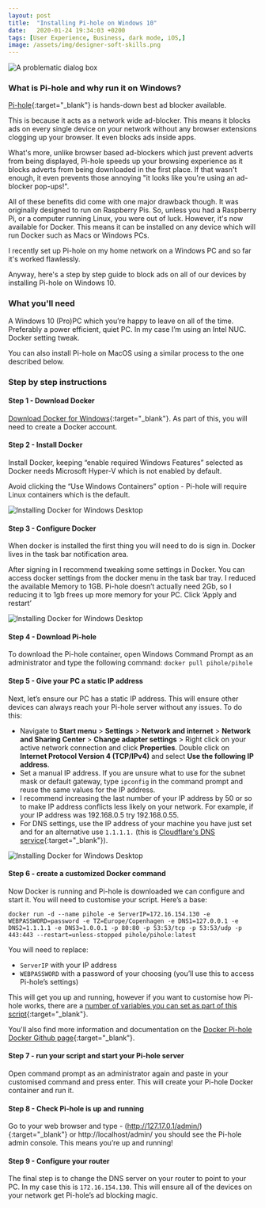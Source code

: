 ```yaml
---
layout: post
title:  "Installing Pi-hole on Windows 10"
date:   2020-01-24 19:34:03 +0200
tags: [User Experience, Business, dark mode, iOS,]
image: /assets/img/designer-soft-skills.png
---
```

![A problematic dialog box]({{site.baseurl}}/assets/img/designer-soft-skills.png)

### What is Pi-hole and why run it on Windows?

[Pi-hole](https://pi-hole.net/){:target="_blank"} is hands-down best ad blocker available.  

This is because it acts as a network wide ad-blocker. This means it blocks ads on every single device on your network without any browser extensions clogging up your browser. It even blocks ads inside apps.  

What's more, unlike browser based ad-blockers which just prevent adverts from being displayed, Pi-hole speeds up your browsing experience as it blocks adverts from being downloaded in the first place. If that wasn't enough, it even prevents those annoying "it looks like you're using an ad-blocker pop-ups!".

All of these benefits did come with one major drawback though. It was originally designed to run on Raspberry Pis. So, unless you had a Raspberry Pi, or a computer running Linux, you were out of luck. However, it's now available for Docker. This means it can be installed on any device which will run Docker such as Macs or Windows PCs.

I recently set up Pi-hole on my home network on a Windows PC and so far it's worked flawlessly.  

Anyway, here's a step by step guide to block ads on all of our devices by installing Pi-hole on Windows 10. 


### What you'll need
A Windows 10 (Pro)PC which you’re happy to leave on all of the time. Preferably a power efficient, quiet PC. In my case I’m using an Intel NUC. Docker setting tweak.

You can also install Pi-hole on MacOS using a similar process to the one described below.

### Step by step instructions

#### Step 1 - Download Docker
 [Download Docker for Windows](https://www.docker.com/products/docker-desktop){:target="_blank"}. As part of this, you will need to create a Docker account.
#### Step 2 - Install Docker
Install Docker, keeping “enable required Windows Features” selected as Docker needs Microsoft Hyper-V which is not enabled by default. 

Avoid clicking the “Use Windows Containers” option - Pi-hole will require Linux containers which is the default. 

![Installing Docker for Windows Desktop]({{site.baseurl}}/assets/img/1-install-docker-windows.png)
#### Step 3 - Configure Docker
When docker is installed the first thing  you will need to do is sign in. Docker lives in the task bar notification area. 

After signing in I recommend tweaking some settings in Docker. You can access docker settings from the docker menu in the task bar tray. I reduced the available Memory to 1GB. Pi-hole doesn’t actually need 2Gb, so I reducing it to 1gb frees up more memory for your PC. Click ‘Apply and restart’

![Installing Docker for Windows Desktop]({{site.baseurl}}/assets/img/2-docker-windows-resources-configuration.png)
#### Step 4 - Download Pi-hole
To download the Pi-hole container, open Windows Command Prompt as an administrator and type the following command: ```docker pull pihole/pihole``` 
#### Step 5 - Give your PC a static IP address
Next, let’s ensure our PC has a static IP address. This will ensure other devices can always reach your Pi-hole server without any issues. To do this:
- Navigate to **Start menu** > **Settings** > **Network and internet** > **Network and Sharing Center** > **Change adapter settings** > Right click on your active network connection and click **Properties**. Double click on **Internet Protocol Version 4 (TCP/IPv4)** and select **Use the following IP address**.  
- Set a manual IP address. If you are unsure what to use for the subnet mask or default gateway, type ```ipconfig``` in the command prompt and reuse the same values for the IP address. 
- I recommend increasing the last number of your IP address by 50 or so to make IP address conflicts less likely on your network. For example, if your IP address was 192.168.0.5 try 192.168.0.55.  
- For DNS settings, use the IP address of your machine you have just set and for an alternative use ```1.1.1.1.``` (this is [Cloudflare's DNS service](https://1.1.1.1/dns/){:target="_blank"}).

![Installing Docker for Windows Desktop]({{site.baseurl}}/assets/img/3-windows-change-to-static-ip.png)

#### Step 6 - create a customized Docker command
Now Docker is running and Pi-hole is downloaded we can configure and start it. You will need to customise your script. Here’s a base:


```docker run -d --name pihole -e ServerIP=172.16.154.130 -e WEBPASSWORD=password -e TZ=Europe/Copenhagen -e DNS1=127.0.0.1 -e DNS2=1.1.1.1 -e DNS3=1.0.0.1 -p 80:80 -p 53:53/tcp -p 53:53/udp -p 443:443 --restart=unless-stopped pihole/pihole:latest```

You will need to replace: 
- ```ServerIP``` with your IP address
- ```WEBPASSWORD``` with a password of your choosing (you’ll use this to access Pi-hole’s settings)

This will get you up and running, however if you want to customise how Pi-hole works, there are a [number of variables you can set as part of this script](https://github.com/pi-hole/docker-pi-hole#environment-variables){:target="_blank"}.

You'll also find more information and documentation on the [Docker Pi-hole Docker Github page](https://github.com/pi-hole/docker-pi-hole){:target="_blank"}. 

#### Step 7 - run your script and start your Pi-hole server 
Open command prompt as an administrator again and paste in your customised command and press enter. This will create your Pi-hole Docker container and run it.

#### Step 8 - Check Pi-hole is up and running

Go to your web browser and type - (http://127.17.0.1/admin/){:target="_blank"} or http://localhost/admin/  you should see the Pi-hole admin console. This means you’re up and running!

#### Step 9 - Configure your router
The final step is to change the DNS server on your router to point to your PC. In my case this is ```172.16.154.130```. This will ensure all of the devices on your network get Pi-hole’s ad blocking magic.
